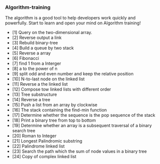 ### Algorithm-training

The algorithm is a good tool to help developers work quickly and powerfully.
Start to learn and open your mind on Algorithm training!

- [1] Query on the two-dimensional array.
- [2] Reverse output a link
- [3] Rebuild binary-tree
- [4] Build a queue by two stack
- [5] Reverse a array
- [6] Fibonacci
- [7] find 1 from a Interger
- [8] a to the power of n
- [9] split odd and even number and keep the relative position
- [10] N-to-last node on the linked list
- [11] Reverse a the linked list
- [12] Compose tow linked lists with different order
- [13] Tree substructure
- [14] Reverse a tree
- [15] Push a list from an array by clockwise
- [16] The stack containing the find-min function
- [17] Determine whether the sequence is the pop sequence of the stack
- [18] Print a binary tree from top to bottom
- [19] Determine whether an array is a subsequent traversal of a binary search tree
- [20] Roman to Integer
- [21] Longest Palindromic substring
- [22] Palindrome linked list
- [23] Search the path which the sum of node values in a binary tree
- [24] Copy of complex linked list

